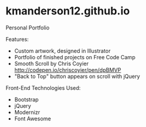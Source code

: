 # kmanderson12.github.io
Personal Portfolio

Features:
- Custom artwork, designed in Illustrator
- Portfolio of finished projects on Free Code Camp
- Smooth Scroll by Chris Coyier http://codepen.io/chriscoyier/pen/dpBMVP
- "Back to Top" button appears on scroll with jQuery

Front-End Technologies Used:
- Bootstrap
- jQuery
- Modernizr
- Font Awesome
